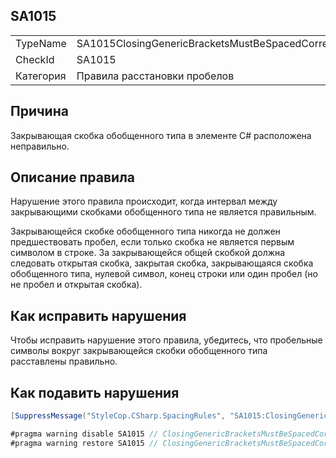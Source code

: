﻿## SA1015

<table>
<tr>
  <td>TypeName</td>
  <td>SA1015ClosingGenericBracketsMustBeSpacedCorrectly</td>
</tr>
<tr>
  <td>CheckId</td>
  <td>SA1015</td>
</tr>
<tr>
  <td>Категория</td>
  <td>Правила расстановки пробелов</td>
</tr>
</table>

## Причина

Закрывающая скобка обобщенного типа в элементе C# расположена неправильно.

## Описание правила

Нарушение этого правила происходит, когда интервал между закрывающими скобками обобщенного типа не является правильным.

Закрывающейся скобке обобщенного типа никогда не должен предшествовать пробел, если только скобка не является первым символом в строке. За закрывающейся общей скобкой должна следовать открытая скобка, закрытая скобка, закрывающаяся скобка обобщенного типа, нулевой символ, конец строки или один пробел (но не пробел и открытая скобка).

## Как исправить нарушения

Чтобы исправить нарушение этого правила, убедитесь, что пробельные символы вокруг закрывающейся скобки обобщенного типа расставлены правильно.

## Как подавить нарушения

```csharp
[SuppressMessage("StyleCop.CSharp.SpacingRules", "SA1015:ClosingGenericBracketsMustBeSpacedCorrectly", Justification = "Reviewed.")]
```

```csharp
#pragma warning disable SA1015 // ClosingGenericBracketsMustBeSpacedCorrectly
#pragma warning restore SA1015 // ClosingGenericBracketsMustBeSpacedCorrectly
```